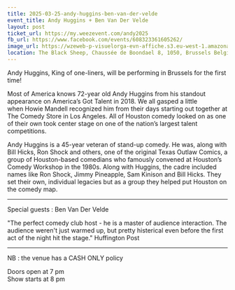 ```yaml
---
title: 2025-03-25-andy-huggins-ben-van-der-velde
event_title: Andy Huggins + Ben Van Der Velde
layout: post
ticket_url: https://my.weezevent.com/andy2025
fb_url: https://www.facebook.com/events/608323361605262/
image_url: https://wzeweb-p-visuelorga-evn-affiche.s3.eu-west-1.amazonaws.com/affiche_1263448.jpg
location: The Black Sheep, Chaussée de Boondael 8, 1050, Brussels Belgium
---
```


Andy Huggins, King of one-liners, will be performing in Brussels for the first time!

Most of America knows 72-year old Andy Huggins from his standout appearance on America’s Got Talent in 2018. We all gasped a little when Howie Mandell recognized him from their days starting out together at The Comedy Store in Los Angeles. All of Houston comedy looked on as one of their own took center stage on one of the nation’s largest talent competitions.

Andy Huggins is a 45-year veteran of stand-up comedy. He was, along with Bill Hicks, Ron Shock and others, one of the original Texas Outlaw Comics, a group of Houston-based comedians who famously convened at Houston’s Comedy Workshop in the 1980s. Along with Huggins, the cadre included names like Ron Shock, Jimmy Pineapple, Sam Kinison and Bill Hicks. They set their own, individual legacies but as a group they helped put Houston on the comedy map.

<hr />

Special guests : Ben Van Der Velde

"The perfect comedy club host - he is a master of audience interaction. The audience weren't just warmed up, but pretty histerical even before the first act of the night hit the stage." Huffington Post

<hr style="width:100%;" />

NB : the venue has a CASH ONLY policy

Doors open at 7 pm  
Show starts at 8 pm
